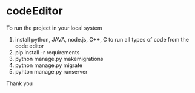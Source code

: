 # codeEditor


To run the project in your local system
1. install python, JAVA, node.js, C++, C to run all types of code from the code editor
2. pip install -r requirements
3. python manage.py makemigrations
4. python manage.py migrate
5. pyhton manage.py runserver



Thank you
